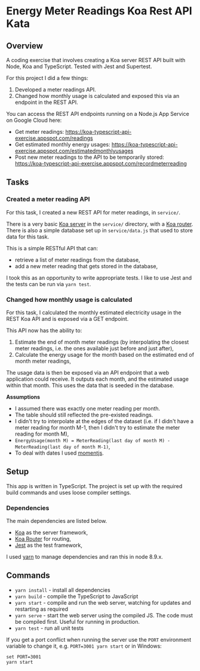 # Energy Meter Readings Koa Rest API Kata

## Overview

A coding exercise that involves creating a Koa server REST API built with Node, Koa and TypeScript. Tested with Jest and Supertest.

For this project I did a few things:
1.  Developed a meter readings API.
2.  Changed how monthly usage is calculated and exposed this via an endpoint in the REST API.

You can access the REST API endpoints running on a Node.js App Service on Google Cloud here:
- Get meter readings: https://koa-typescript-api-exercise.appspot.com/readings
- Get estimated monthly energy usages: https://koa-typescript-api-exercise.appspot.com/estimatedmonthlyusages
- Post new meter readings to the API to be temporarily stored: https://koa-typescript-api-exercise.appspot.com/recordmeterreading

## Tasks

### Created a meter reading API

For this task, I created a new REST API for meter readings, in `service/`.

There is a very basic [Koa server](https://koajs.com/) in the `service/` directory, with a [Koa router](https://github.com/alexmingoia/koa-router). There is also a simple database set up in `service/data.js` that used to store data for this task.

This is a simple RESTful API that can:

* retrieve a list of meter readings from the database,
* add a new meter reading that gets stored in the database,

I took this as an opportunity to write appropriate tests. I like to use Jest and the tests can be run via `yarn test`.

### Changed how monthly usage is calculated

For this task, I calculated the monthly estimated electricity usage in the REST Koa API and is exposed via a GET endpoint.

This API now has the ability to:

1.  Estimate the end of month meter readings (by interpolating the closest meter readings, i.e. the ones available just before and just after),
2.  Calculate the energy usage for the month based on the estimated end of month meter readings,

The usage data is then be exposed via an API endpoint that a web application could receive. It outputs each month, and the estimated usage within that month. This uses the data that is seeded in the database.

**Assumptions**

* I assumed there was exactly one meter reading per month.
* The table should still reflected the pre-existed readings.
* I didn't try to interpolate at the edges of the dataset (i.e. if I didn't have a meter reading for month M-1, then I didn't try to estimate the meter reading for month M),
* `EnergyUsage(month M) = MeterReading(last day of month M) - MeterReading(last day of month M-1)`,
* To deal with dates I used [momentjs](https://momentjs.com).

## Setup

This app is written in TypeScript. The project is set up with the required build commands and uses loose compiler settings.

### Dependencies

The main dependencies are listed below.

* [Koa](https://koajs.com/) as the server framework,
* [Koa Router](https://github.com/alexmingoia/koa-router) for routing,
* [Jest](https://jestjs.io/) as the test framework,

I used [yarn](https://yarnpkg.com/lang/en/docs/install/) to manage dependencies and ran this in node 8.9.x.

## Commands

* `yarn install` - install all dependencies
* `yarn build` - compile the TypeScript to JavaScript
* `yarn start` - compile and run the web server, watching for updates and restarting as required
* `yarn serve` - start the web server using the compiled JS. The code must be compiled first. Useful for running in production.
* `yarn test` - run all unit tests

If you get a port conflict when running the server use the `PORT` environment variable to change it, e.g. `PORT=3001 yarn start` or in Windows:

```
set PORT=3001
yarn start
```
